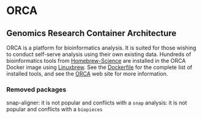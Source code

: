 # ORCA

## Genomics Research Container Architecture

ORCA is a platform for bioinformatics analysis. It is suited for those wishing to conduct self-serve analysis using their own existing data. Hundreds of bioinformatics tools from [Homebrew-Science](https://github.com/Homebrew/homebrew-science) are installed in the ORCA Docker image using [Linuxbrew](http://linuxbrew.sh). See the [Dockerfile](Dockerfile) for the complete list of installed tools, and see the [ORCA](http://www.bcgsc.ca/services/orca) web site for more information.


### Removed packages
snap-aligner: it is not popular and conflicts with a `snap`
analysis: it is not popular and conflicts with a `biopieces`
